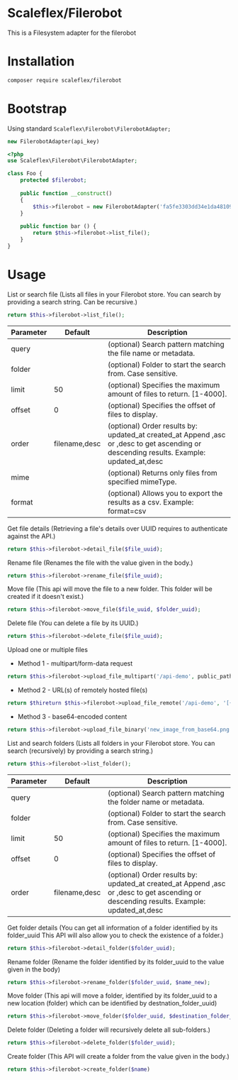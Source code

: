 # Scaleflex/Filerobot

This is a Filesystem adapter for the filerobot

# Installation

```bash
composer require scaleflex/filerobot
```

# Bootstrap

Using standard `Scaleflex\Filerobot\FilerobotAdapter;`

``` php
new FilerobotAdapter(api_key)
```

``` php
<?php
use Scaleflex\Filerobot\FilerobotAdapter;

class Foo {
    protected $filerobot;
    
    public function __construct()
    {
        $this->filerobot = new FilerobotAdapter('fa5fe3303dd34e1da4810915c7c3fd6f');
    }
    
    public function bar () {
        return $this->filerobot->list_file();
    }
}
```
# Usage
List or search file (Lists all files in your Filerobot store. You can search by providing a search string. Can be recursive.)
``` php
return $this->filerobot->list_file();
```
| Parameter | Default | Description |
| --- | --- | --- |
| query | | (optional) Search pattern matching the file name or metadata. |
| folder | | (optional) Folder to start the search from. Case sensitive. |
| limit | 50 | (optional) Specifies the maximum amount of files to return. [1-4000].|
| offset | 0 | (optional) Specifies the offset of files to display.|
| order | filename,desc | (optional) Order results by: updated_at created_at Append ,asc or ,desc to get ascending or descending results. Example: updated_at,desc|
| mime | |  (optional) Returns only files from specified mimeType.|
| format | | (optional) Allows you to export the results as a csv. Example: format=csv |

Get file details (Retrieving a file's details over UUID requires to authenticate against the API.)
``` php
return $this->filerobot->detail_file($file_uuid);
```

Rename file (Renames the file with the value given in the body.)
``` php
return $this->filerobot->rename_file($file_uuid);
```

Move file (This api will move the file to a new folder. This folder will be created if it doesn't exist.)
``` php
return $this->filerobot->move_file($file_uuid, $folder_uuid);
```

Delete file (You can delete a file by its UUID.)
``` php
return $this->filerobot->delete_file($file_uuid);
```

Upload one or multiple files

- Method 1 - multipart/form-data request
``` php
return $this->filerobot->upload_file_multipart('/api-demo', public_path('bear.jpg'), 'bear.jpg');
```

- Method 2 - URL(s) of remotely hosted file(s)
``` php
return $thireturn $this->filerobot->upload_file_remote('/api-demo', '[{"name": "new_filename.jpg",  "url":"http://sample.li/boat.jpg" }]');
```

- Method 3 - base64-encoded content
``` php
return $this->filerobot->upload_file_binary('new_image_from_base64.png', 'base64code')
```

List and search folders (Lists all folders in your Filerobot store. You can search (recursively) by providing a search string.)
``` php
return $this->filerobot->list_folder();
```
| Parameter | Default | Description |
| --- | --- | --- |
| query | | (optional) Search pattern matching the folder name or metadata. |
| folder | | (optional) Folder to start the search from. Case sensitive. |
| limit | 50 | (optional) Specifies the maximum amount of files to return. [1-4000].|
| offset | 0 | (optional) Specifies the offset of files to display.|
| order | filename,desc | (optional) Order results by: updated_at created_at Append ,asc or ,desc to get ascending or descending results. Example: updated_at,desc|

Get folder details (You can get all information of a folder identified by its folder_uuid This API will also allow you to check the existence of a folder.)
``` php
return $this->filerobot->detail_folder($folder_uuid);
```

Rename folder (Rename the folder identified by its folder_uuid to the value given in the body)
``` php
return $this->filerobot->rename_folder($folder_uuid, $name_new);
```

Move folder (This api will move a folder, identified by its folder_uuid to a new location (folder) which can be identified by destnation_folder_uuid)
``` php
return $this->filerobot->move_folder($folder_uuid, $destination_folder_uuid);
```

Delete folder (Deleting a folder will recursively delete all sub-folders.)
``` php
return $this->filerobot->delete_folder($folder_uuid);
```

Create folder (This API will create a folder from the value given in the body.)
``` php
return $this->filerobot->create_folder($name)
```

